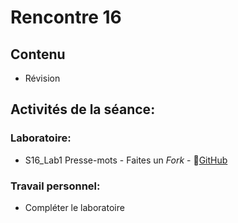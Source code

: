 # Rencontre 16

## Contenu
- Révision

## Activités de la séance: 
### Laboratoire: 
- S16_Lab1 Presse-mots - Faites un *Fork* - 🔗[GitHub](https://github.com/ProgWebTransFC/S16_Lab1)

### Travail personnel: 
- Compléter le laboratoire